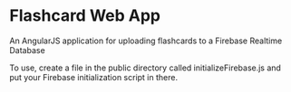 # Flashcard Web App
An AngularJS application for uploading flashcards to a Firebase Realtime Database

To use, create a file in the public directory called initializeFirebase.js and put your Firebase initialization script in there.